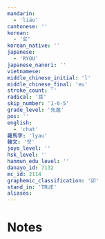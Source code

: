 ```yaml
---
mandarin:
  - 'liáo'
cantonese: ''
korean:
  - '료'
korean_native: ''
japanese:
  - 'RYOU'
japanese_nanori: ''
vietnamese:
middle_chinese_initial: 'l'
middle_chinese_final: 'eu'
stroke_count: ''
radical: '耳'
skip_number: '1-6-5'
grade_level: '先進'
pos: ''
english:
  - 'chat'
羅馬字: 'lyau'
韓文: '럇'
joyo_level: ''
hsk_level: ''
hanmun_edu_level: ''
danayo_id: 7132
mc_id: 2114
graphemic_classification: '卯'
stand_in: 'TRUE'
aliases:
---
```


# Notes
